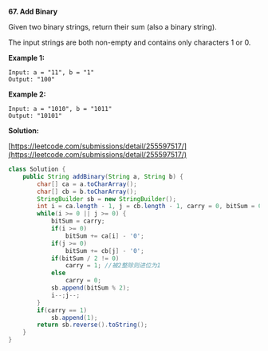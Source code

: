 **67. Add Binary**

Given two binary strings, return their sum (also a binary string).

The input strings are both non-empty and contains only characters 1 or 0.


**Example 1:**
```
Input: a = "11", b = "1"
Output: "100"
```
**Example 2:**
```
Input: a = "1010", b = "1011"
Output: "10101"
```

**Solution:**

[https://leetcode.com/submissions/detail/255597517/](https://leetcode.com/submissions/detail/255597517/)
```java
class Solution {
    public String addBinary(String a, String b) {
        char[] ca = a.toCharArray();
        char[] cb = b.toCharArray();
        StringBuilder sb = new StringBuilder();        
        int i = ca.length - 1, j = cb.length - 1, carry = 0, bitSum = 0;
        while(i >= 0 || j >= 0) {
            bitSum = carry;
            if(i >= 0) 
                bitSum += ca[i] - '0';
            if(j >= 0)
                bitSum += cb[j] - '0';            
            if(bitSum / 2 != 0)
                carry = 1; //被2整除则进位为1
            else
                carry = 0;
            sb.append(bitSum % 2); 
            i--;j--;
        }
        if(carry == 1)
            sb.append(1);
        return sb.reverse().toString();        
    }
}
```